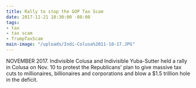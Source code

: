 ```yaml
---
title: Rally to stop the GOP Tax Scam
date: 2017-11-21 18:30:00 -08:00
tags:
- tax
- tax scam
- TrumpTaxScam
main-image: "/uploads/Indi-Colusa%2011-10-17.JPG"
---
```


NOVEMBER 2017. Indivisible Colusa and Indivisible Yuba-Sutter held a rally in Colusa on Nov. 10 to protest the Republicans' plan to give massive tax cuts to millionaires, billionaires and corporations and blow a $1.5 trillion hole in the deficit.